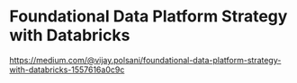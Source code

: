 # Foundational Data Platform Strategy with Databricks

https://medium.com/@vijay.polsani/foundational-data-platform-strategy-with-databricks-1557616a0c9c
